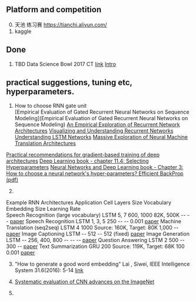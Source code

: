 ## Platform and competition

0. 天池 练习赛 https://tianchi.aliyun.com/
0. kaggle 


## Done

1. TBD Data Science Bowl 2017 CT [link](https://www.kaggle.com/c/data-science-bowl-2017/kernels?sortBy=hotness&group=everyone&pageSize=20&competitionId=6004) [Intro](http://www.sohu.com/a/138840776_610300)


## practical suggestions, tuning etc, hyperparameters. 

1. How to choose RNN gate unit  
[Empirical Evaluation of Gated Recurrent Neural Networks on Sequence Modeling](Empirical Evaluation of Gated Recurrent Neural Networks on Sequence Modeling)
[An Empirical Exploration of Recurrent Network Architectures](http://proceedings.mlr.press/v37/jozefowicz15.pdf)
[Visualizing and Understanding Recurrent Networks](https://arxiv.org/abs/1506.02078)
[Understanding LSTM Networks](https://colah.github.io/posts/2015-08-Understanding-LSTMs/)
[Massive Exploration of Neural Machine Translation Architectures ](https://arxiv.org/abs/1703.03906v2)

[Practical recommendations for gradient-based training of deep architectures](https://arxiv.org/abs/1206.5533)
[Deep Learning book - chapter 11.4: Selecting Hyperparameters](http://www.deeplearningbook.org/contents/guidelines.html)
[Neural Networks and Deep Learning book - Chapter 3: How to choose a neural network's hyper-parameters? ](http://neuralnetworksanddeeplearning.com/chap3.html#how_to_choose_a_neural_network's_hyper-parameters) 
[Efficient BackProp (pdf)](http://yann.lecun.com/exdb/publis/pdf/lecun-98b.pdf)


2. 
Example RNN Architectures
Application 	Cell 	Layers 	Size 	Vocabulary 	Embedding Size 	Learning Rate 	
Speech Recognition (large vocabulary) 	LSTM 	5, 7 	600, 1000 	82K, 500K 	-- 	-- 	[paper](https://arxiv.org/abs/1610.09975)
Speech Recognition 	LSTM 	1, 3, 5 	250 	-- 	-- 	0.001 	[paper](https://arxiv.org/abs/1303.5778 )
Machine Translation (seq2seq) 	LSTM 	4 	1000 	Source: 160K, Target: 80K 	1,000 	-- 	[paper](https://arxiv.org/abs/1409.3215)
Image Captioning 	LSTM 	-- 	512 	-- 	512 	(fixed) 	[paper](https://arxiv.org/abs/1411.4555)
Image Generation 	LSTM 	-- 	256, 400, 800 	-- 	-- 	-- 	[paper](https://arxiv.org/abs/1502.04623)
Question Answering 	LSTM 	2 	500 	-- 	300 	-- 	[paper](http://www.aclweb.org/anthology/P15-2116)
Text Summarization 	GRU 		200 	Source: 119K, Target: 68K 	100 	0.001 	[paper](https://pdfs.semanticscholar.org/3fbc/45152f20403266b02c4c2adab26fb367522d.pdf)

3. "How to generate a good word embedding" Lai , Siwei, IEEE Intelligence System 31.6(2016): 5-14 [link](https://arxiv.org/abs/1507.05523)

4. [Systematic evaluation of CNN advances on the ImageNet](https://arxiv.org/abs/1606.02228)
5. 